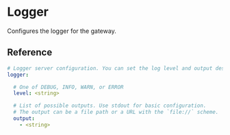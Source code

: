 # Logger

Configures the logger for the gateway.

## Reference

```yaml
# Logger server configuration. You can set the log level and output destination.
logger:

  # One of DEBUG, INFO, WARN, or ERROR
  level: <string>

  # List of possible outputs. Use stdout for basic configuration. 
  # The output can be a file path or a URL with the `file://` scheme.
  output:
    - <string>
```
